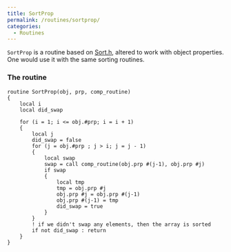```yaml
---
title: SortProp
permalink: /routines/sortprop/
categories: 
  - Routines
---
```


`SortProp` is a routine based on [Sort.h](contributions/sort.h/), altered to
work with object properties. One would use it with the same sorting
routines.

### The routine

    routine SortProp(obj, prp, comp_routine)
    {
        local i
        local did_swap

        for (i = 1; i <= obj.#prp; i = i + 1)
        {
            local j
            did_swap = false
            for (j = obj.#prp ; j > i; j = j - 1)
            {
                local swap
                swap = call comp_routine(obj.prp #(j-1), obj.prp #j)
                if swap
                {
                    local tmp
                    tmp = obj.prp #j
                    obj.prp #j = obj.prp #(j-1)
                    obj.prp #(j-1) = tmp
                    did_swap = true
                }
            }
            ! if we didn't swap any elements, then the array is sorted
            if not did_swap : return
        }
    }
